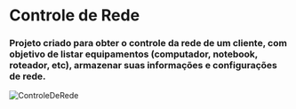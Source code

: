 # Controle de Rede
### Projeto criado para obter o controle da rede de um cliente, com objetivo de listar equipamentos (computador, notebook, roteador, etc), armazenar suas informações e configurações de rede.


![ControleDeRede](https://user-images.githubusercontent.com/100718883/159601945-0058549a-730b-4430-9084-9945a6d4b05b.png)
